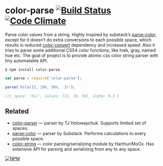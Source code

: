 # color-parse [![Build Status](https://travis-ci.org/dfcreative/color-parse.svg?branch=master)](https://travis-ci.org/dfcreative/color-parse) [![Code Climate](https://codeclimate.com/github/dfcreative/color-parse/badges/gpa.svg)](https://codeclimate.com/github/dfcreative/color-parse)

Parse color values from a string. Highly inspired by substack’s [parse-color](https://github.com/substack/parse-color), except for it doesn’t do extra conversions to each possible space, which results in reduced [color-convert](https://github.com/harthur/color-convert) dependency and increased speed.
Also it tries to parse some additional CSS4 color functions, like hwb, gray, named hue etc.
The goal of project is to provide atomic css color string parser with tiny automatable API.

`$ npm install color-parse`

```js
var parse = require('color-parse');

parse('hsla(12, 10%, 50%, .3)');

//{ space: 'hsl', values: [12, 10, 50], alpha: 0.3 }
```


## Related

* [color-parser](http://npmjs.org/package/color-parser) — parser by TJ Holowaychuk. Supports limited set of spaces.
* [parse-color](http://npmjs.org/package/parse-color) — parser by Substack. Performs calculations to every possible space.
* [color-string](http://npmjs.org/package/color-string) — color parsing/serializing module by Harthur/MoOx. Has extensive API for parsing and serializing from any to any space.


[![NPM](https://nodei.co/npm/emmy.png?downloads=true&downloadRank=true&stars=true)](https://nodei.co/npm/emmy/)
